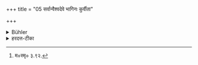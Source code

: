 +++
title = "05 सर्वान्वैश्वदेवे भागिनः कुर्वीता"

+++

<details><summary>Bühler</summary>

5. To all (those who come for food) at (the end of) the Vaiśvadeva he shall give a portion, even to dogs and Caṇḍālas.
</details>

<details><summary>हरदत्त-टीका</summary>

## सूत्रम्
सर्वान्वैश्वदेवे भागिनः कुर्वीता श्वचण्डालेभ्यः ॥५॥  
### टिप्पनी
वैश्वदेवान्ते भोजनार्थमुपस्थितान् सर्वानेव भागिनः कुर्वीताऽऽश्वचण्डालेभ्यः । अभिविधावाकारः । तेभ्योऽपि किश्चिद्देयम् । तथा च मनु: —  
[^१] 'शुनां च पतितानां च श्वपचां पापरोगिणाम् ।  
वयसां च क्रिमीणां च शनकैर्निर्वपेद्भुवि ॥ इति ॥५॥  

[^१]: म०स्मृ० ३.९२.
</details>
